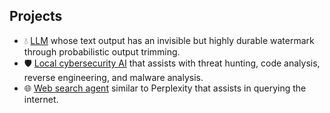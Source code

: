 ## Projects

- 💧 [LLM](https://github.com/TheWhiteTower16/TraceAI) whose text output has an invisible but highly durable watermark through probabilistic output trimming.
- 🛡️ [Local cybersecurity AI](https://github.com/TheWhiteTower16/cybersecurity-assistant) that assists with threat hunting, code analysis, reverse engineering, and malware analysis.
- 🌐 [Web search agent](https://github.com/TheWhiteTower16/web-search-agent) similar to Perplexity that assists in querying the internet.
